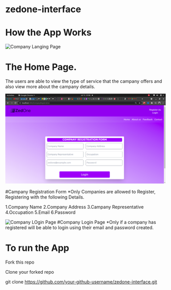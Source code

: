 # zedone-interface
# How the App Works

![Company Langing Page](https://github.com/Deewiliams/zedone-interface-final/blob/main/user-login/src/images/Landing%20page.png?raw=true)
# The Home Page.
 The users are able to view the type of  service that the campany offers and also view more about the campany details.


![Company Registration Form](./user-login/src/images/Company_Registration_page.png)
 
#Campany Registration Form
  *Only Companies are allowed to Register, Registering with the following Details.
  
  1.Company Name
  2.Company Address
  3.Campany Representative
  4.Occupation
  5.Email
  6.Password

![Company LOgin Page](https://github.com/Deewiliams/zedone-interface-final/blob/main/user-login/src/images/company_login_page.png)
#Company Login Page
*Only if a company has registered will be able to login using their email and password created.


# To run the App

Fork this repo

Clone your forked repo

git clone https://github.com/your-github-username/zedone-interface.git



